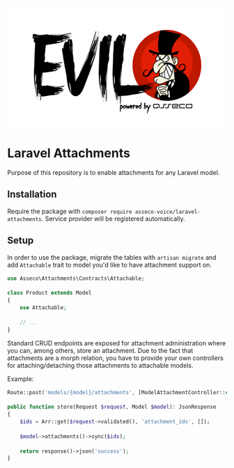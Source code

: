 <p align="center"><a href="https://see.asseco.com" target="_blank"><img src="https://github.com/asseco-voice/art/blob/main/evil_logo.png" width="500"></a></p>

# Laravel Attachments

Purpose of this repository is to enable attachments for any Laravel model.

## Installation

Require the package with ``composer require asseco-voice/laravel-attachments``.
Service provider will be registered automatically.

## Setup

In order to use the package, migrate the tables with ``artisan migrate``
and add `Attachable` trait to model you'd like to have attachment support on.

```php
use Asseco\Attachments\Contracts\Attachable;

class Product extends Model
{
    use Attachable;
    
    // ...   
}
```

Standard CRUD endpoints are exposed for attachment administration where you can,
among others, store an attachment. Due to the fact that attachments are a morph
relation, you have to provide your own controllers for attaching/detaching those
attachments to attachable models.

Example:

```php
Route::post('models/{model}/attachments', [ModelAttachmentController::class, 'store']);

public function store(Request $request, Model $model): JsonResponse
{
    $ids = Arr::get($request->validated(), 'attachment_ids', []);

    $model->attachments()->sync($ids);

    return response()->json('success');
}
```
